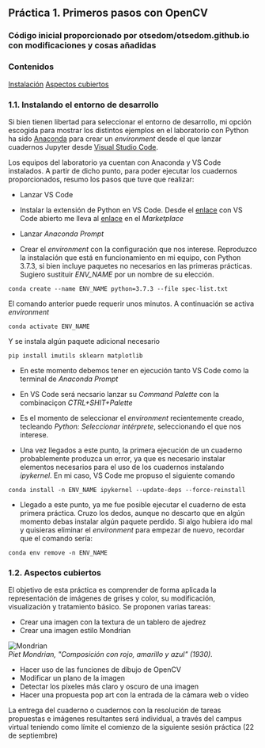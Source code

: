 ## Práctica 1. Primeros pasos con OpenCV

### Código inicial proporcionado por otsedom/otsedom.github.io con modificaciones y cosas añadidas 
### Contenidos

[Instalación](#11-instalando-el-entorno-de-desarrollo)
[Aspectos cubiertos](#12-aspectos-cubiertos)

### 1.1. Instalando el entorno de desarrollo  

Si bien tienen libertad para seleccionar el entorno de desarrollo, mi opción escogida para mostrar
los distintos ejemplos en el laboratorio con Python ha sido [Anaconda](https://www.anaconda.com)
para crear un *environment* desde el que lanzar cuadernos Jupyter desde [Visual Studio Code](https://code.visualstudio.com).

Los equipos del laboratorio ya cuentan con Anaconda y VS Code instalados. A partir de dicho punto, para poder ejecutar los cuadernos
proporcionados, resumo los pasos que tuve que realizar:


- Lanzar VS Code

- Instalar la extensión de Python en VS Code. Desde el [enlace](https://code.visualstudio.com/docs/languages/python) con VS Code abierto me lleva al
[enlace](https://marketplace.visualstudio.com/items?itemName=ms-python.python) en el *Marketplace*

- Lanzar *Anaconda Prompt*

- Crear el *environment* con la configuración que nos interese. Reproduzco la instalación que está en funcionamiento en mi equipo, con Python 3.7.3, si bien incluye
paquetes no necesarios en las primeras prácticas. Sugiero sustituir *ENV_NAME* por un nombre de su elección.

```
conda create --name ENV_NAME python=3.7.3 --file spec-list.txt
```

El comando anterior puede requerir unos minutos. A continuación se activa *environment*

```
conda activate ENV_NAME
```

Y se instala algún paquete adicional necesario

```
pip install imutils sklearn matplotlib
```

- En este momento debemos tener en ejecución tanto VS Code como la terminal de *Anaconda Prompt*


- En VS Code será necsario lanzar su *Command Palette* con la combinaciçon *CTRL+SHIT+Palette*

- Es el momento de seleccionar el *environment* recientemente creado, tecleando *Python: Seleccionar intérprete*,  seleccionando el que nos interese.

- Una vez llegados a este punto, la primera ejecución de un cuaderno probablemente produzca un error, ya que es necesario instalar elementos necesarios para el
uso de los cuadernos instalando *ipykernel*. En mi caso, VS Code me propuso el siguiente comando


```
conda install -n ENV_NAME ipykernel --update-deps --force-reinstall
```

- Llegado a este punto, ya me fue posible ejecutar el cuaderno de esta primera práctica. Cruzo los dedos, aunque no descarto que en algún momento debas instalar algún paquete perdido.
Si algo hubiera ido mal y quisieras eliminar el *environment* para empezar de nuevo, recordar que el comando sería:

```
conda env remove -n ENV_NAME
```

### 1.2. Aspectos cubiertos

El objetivo de esta práctica es comprender de forma aplicada la representación de imágenes de grises y color, su modificación, visualización y tratamiento básico. Se proponen varias tareas:

- Crear una imagen con la textura de un tablero de ajedrez
- Crear una imagen estilo Mondrian

![Mondrian](https://sites.google.com/site/cuadrospepelo/_/rsrc/1379171406298/composicion-con-amarillo-rojo-azul-y-negro/Cuadro.jpg?height=399&width=400)  
*Piet Mondrian, "Composición con rojo, amarillo y azul" (1930).*

- Hacer uso de las funciones de dibujo de OpenCV
- Modificar un plano de la imagen
- Detectar los píxeles más claro y oscuro de una imagen
- Hacer una propuesta pop art con la entrada de la cámara web o vídeo

La entrega del cuaderno o cuadernos con la resolución de tareas propuestas e imágenes resultantes será individual, a través del campus virtual teniendo como límite el comienzo de la siguiente sesión práctica (22 de septiembre)
